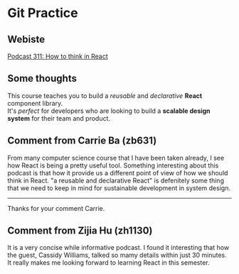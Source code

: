 # Git Practice
## Webiste

[Podcast 311: How to think in React](https://stackoverflow.blog/2021/02/09/podcast-311-how-to-think-in-react/)  

## Some thoughts
This course teaches you to build a *reusable* and *declarative* **React** component library.  
It's *perfect* for developers who are looking to build a **scalable design system** for their team and product.

## Comment from Carrie Ba (zb631) 
From many computer science course that I have been taken already, I see how React is being a pretty useful tool. Something interesting about this podcast is that how it provide us a different point of view of how we should think in React. "a reusable and declarative React" is defenitely some thing that we need to keep in mind for sustainable development in system design.

***
Thanks for your comment Carrie.


## Comment from Zijia Hu (zh1130) 
It is a very concise while informative podcast. I found it interesting that how the guest, Cassidy Williams, talked so mamy details within just 30 minutes. It really makes me looking forward to learning React in this semester.